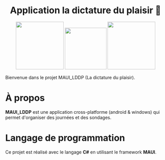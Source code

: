 <h1 align="center">Application la dictature du plaisir 📱</h1>

<p align="center">
  <img src="https://github.com/AlexD972/MAUI_LDDP/assets/125886242/30f2ac05-96a1-426b-b120-28036b54d517" width="150">
  <img src="https://github.com/AlexD972/MAUI_LDDP/assets/125886242/e33dec3f-eb05-4b30-8162-817da4b9d517" width="131">
  <img src="https://github.com/AlexD972/MAUI_LDDP/assets/125886242/faff3832-24c9-40d4-b0d2-ee9b3be55a63" width="150">

</p>

Bienvenue dans le projet MAUI_LDDP (La dictature du plaisir).

# À propos
**MAUI_LDDP** est une application cross-platforme (android & windows) qui permet d'organiser des journées et des sondages.

# Langage de programmation
Ce projet est réalisé avec le langage **C#** en utilisant le framework **MAUI**.
